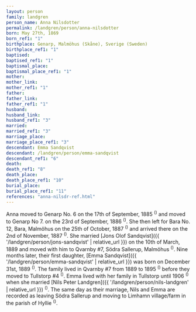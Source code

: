 ```yaml
---
layout: person
family: landgren
person_name: Anna Nilsdotter
permalink: /landgren/person/anna-nilsdotter
born: May 27th, 1869
born_ref1: "1"
birthplace: Genarp, Malmöhus (Skåne), Sverige (Sweden)
birthplace_ref1: "1"
baptised: 
baptised_ref1: "1"
baptismal_place:
baptismal_place_ref1: "1"
mother: 
mother_link: 
mother_ref1: "1"
father: 
father_link: 
father_ref1: "1"
husband: 
husband_link: 
husband_ref1: "3"
married: 
married_ref1: "3"
marriage_place: 
marriage_place_ref1: "3"
descendant: Emma Sandqvist
descendant: /landgren/person/emma-sandqvist
descendant_ref1: "6"
death: 
death_ref1: "8"
death_place: 
death_place_ref1: "10"
burial_place: 
burial_place_ref1: "11"
references: "anna-nilsdr-ref.html"
---
```


Anna moved to Genarp No. 6 on the 17th of September, 1885 <sup>([](#))</sup> and moved to Genarp No 7. on the 23rd of September, 1886 <sup>([](#))</sup>. She then left for Bara No. 12, Bara, Malmöhus on the 25th of October, 1887 <sup>([](#))</sup> and arrived there on the 2nd of November, 1887 <sup>([](#))</sup>. She married [Jons Olof Sandqvist]({{ '/landgren/person/jons-sandqvist' | relative_url }}) on the 10th of March, 1889 and moved with him to Qvarnby #7, Södra Sallerup, Malmöhus <sup>([](#))</sup>. Nine months later, their first daughter, [Emma Sandqvist]({{ '/landgren/person/emma-sandqvist' | relative_url }}) was born on December 31st, 1889 <sup>([](#))</sup>. The family lived in Qvarnby #7 from 1889 to 1895 <sup>([](#))</sup> before they moved to Tullstorp #4 <sup>([](#))</sup>. Emma lived with her family in Tullstorp until 1906 <sup>([](#))</sup> when she married [Nils Peter Landgren]({{ '/landgren/person/nils-landgren' | relative_url }}) <sup>([](#))</sup>. The same day as their marriage, Nils and Emma are recorded as leaving Södra Sallerup and moving to Limhamn village/farm in the parish of Hyllie <sup>([](#))</sup>.
